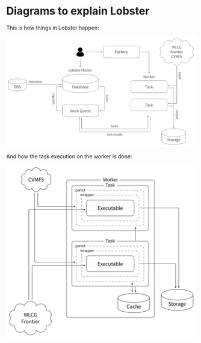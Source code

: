 # Diagrams to explain Lobster

This is how things in Lobster happen:

![Lobster flowchart](overview.png)

And how the task execution on the worker is done:

![Worker task execution](worker.png)
